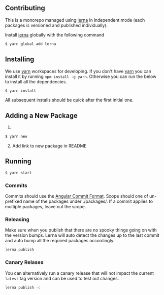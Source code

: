## Contributing

This is a monorepo managed using [lerna](https://github.com/lerna/lerna) in independent mode (each packages is versioned and published individually).

Install [lerna](https://github.com/lerna/lerna) globally with the following command

```bash
$ yarn global add lerna
```

## Installing

We use [yarn](https://yarnpkg.com/lang/en/) workspaces for developing. If you don't have [yarn](https://yarnpkg.com/lang/en/) you can install it by running
`npm install -g yarn`. Otherwise you can run the below to install all the dependencies.

```bash
$ yarn install
```

All subsequent installs should be quick after the first initial one.

## Adding a New Package

1.

```bash
$ yarn new
```

2. Add link to new package in README

## Running

```bash
$ yarn start
```

### Commits

Commits should use the [Angular Commit Format](https://github.com/angular/angular/blob/master/CONTRIBUTING.md#type). Scope should one of un-prefixed name of the packages under ./packages/. If a commit applies to multiple packages, leave out the scope.

### Releasing

Make sure when you publish that there are no spooky things going on with the version bumps. Lerna will auto detect the changes up to the last commit and auto bump all the required packages accordingly.

```bash
lerna publish
```

### Canary Relases

You can alternatively run a canary release that will not impact the current `latest` tag version and can be used to test out changes.

```bash
lerna publish -c
```
